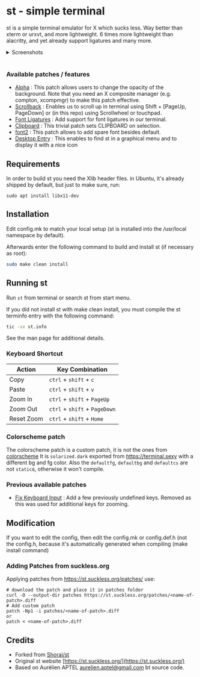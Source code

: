 # st - simple terminal

st is a simple terminal emulator for X which sucks less. Way better than xterm or urxvt, and more lightweight.
6 times more lightweight than alacritty, and yet already support ligatures and many more.

<details>
  <summary>Screenshots</summary>

  *st with fish shell:*

  [![st with fish shell](https://i.postimg.cc/7hr3bbcB/Screenshot-2023-01-20-07-42-09.png)](https://postimg.cc/qhQh5Bpn)

  *neovim(astronvim) on st with font ligatures:*
  [![Screenshot-2023-01-20-06-57-45.png](https://i.postimg.cc/fR94XrgJ/Screenshot-2023-01-20-06-57-45.png)](https://postimg.cc/HrdP1Bmg)

</details>

<br />

### Available patches / features

* [Alpha](https://st.suckless.org/patches/alpha/) : This patch allows users to change the opacity of the background. Note that you need an X composite manager (e.g. compton, xcompmgr) to make this patch effective.
* [Scrollback](https://st.suckless.org/patches/scrollback/) : Enables us to scroll up in terminal using Shift + [PageUp, PageDown] or (in this repo) using Scrollwheel or touchpad.
* [Font Ligatures](https://st.suckless.org/patches/ligatures/) : Add support for font ligatures in our terminal.
* [Clipboard](https://st.suckless.org/patches/clipboard/) : This trivial patch sets CLIPBOARD on selection.
* [font2](https://st.suckless.org/patches/font2/) : This patch allows to add spare font besides default.
* [Desktop Entry](https://st.suckless.org/patches/desktopentry/) : This enables to find st in a graphical menu and to display it with a nice icon

## Requirements

In order to build st you need the Xlib header files.
in Ubuntu, it's already shipped by default, but just to make sure, run:
```
sudo apt install libx11-dev
```

## Installation

Edit config.mk to match your local setup (st is installed into
the /usr/local namespace by default).

Afterwards enter the following command to build and install st (if
necessary as root):

```bash
sudo make clean install
```

## Running st

Run `st` from terminal or search st from start menu.

If you did not install st with make clean install, you must compile
the st terminfo entry with the following command:

```bash
tic -sx st.info
```

See the man page for additional details.

### Keyboard Shortcut
Action      | Key Combination
---         | ---
Copy        | `ctrl` + `shift` + `c`
Paste       | `ctrl` + `shift` + `v`
Zoom In     | `ctrl` + `shift` + `PageUp`
Zoom Out    | `ctrl` + `shift` + `PageDown`
Reset Zoom  | `ctrl` + `shift` + `Home`

### Colorscheme patch
The colorscheme patch is a custom patch, it is not the ones from [colorscheme](https://st.suckless.org/patches/colorschemes/)
It is `solarized.dark` exported from https://terminal.sexy with a different bg and fg color.
Also the `defaultfg`, `defaultbg` and `defaultcs` are not `static`s, otherwise it won't compile.

### Previous available patches

* [Fix Keyboard Input](https://st.suckless.org/patches/fix_keyboard_input/) : Add a few previously undefined keys.
Removed as this was used for additional keys for zooming.

## Modification
If you want to edit the config, then edit the config.mk or config.def.h (not the config.h, because it's automatically generated when compiling (make install command) 

### Adding Patches from suckless.org
Applying patches from https://st.suckless.org/patches/ use:
```
# download the patch and place it in patches folder
curl -O --output-dir patches https://st.suckless.org/patches/<name-of-patch>.diff
# Add custom patch
patch -Np1 -i patches/<name-of-patch>.diff
or
patch < <name-of-patch>.diff
```

## Credits

* Forked from [Shorai/st](https://github.com/Shourai/st)
* Original st website [https://st.suckless.org/](https://st.suckless.org/)
* Based on Aurélien APTEL aurelien.aptel@gmail.com bt source code.
